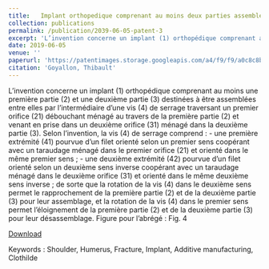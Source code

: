 ```yaml
---
title:   Implant orthopedique comprenant au moins deux parties assemblees entre elles avec une vis de serrage 
collection: publications
permalink: /publication/2039-06-05-patent-3
excerpt: 'L’invention concerne un implant (1) orthopédique comprenant au moins une première partie (2) et une deuxième partie (3) destinées à être assemblées entre elles par l’intermédiaire d’une vis (4) de serrage traversant un premier orifice (21) débouchant ménagé au travers de la première partie (2) et venant en prise dans un deuxième orifice (31) ménagé dans la deuxième partie (3). Selon l’invention, la vis (4) de serrage comprend : - une première extrémité (41) pourvue d’un filet orienté selon un premier sens coopérant avec un taraudage ménagé dans le premier orifice (21) et orienté dans le même premier sens ; - une deuxième extrémité (42) pourvue d’un filet orienté selon un deuxième sens inverse coopérant avec un taraudage ménagé dans le deuxième orifice (31) et orienté dans le même deuxième sens inverse ; de sorte que la rotation de la vis (4) dans le deuxième sens permet le rapprochement de la première partie (2) et de la deuxième partie (3) pour leur assemblage, et la rotation de la vis (4) dans le premier sens permet l’éloignement de la première partie (2) et de la deuxième partie (3) pour leur désassemblage. Figure pour l’abrégé : Fig. 4'
date: 2019-06-05
venue: ''
paperurl: 'https://patentimages.storage.googleapis.com/a4/f9/f9/a0c8c8ba6837ee/FR3096882A1.pdf'
citation: 'Goyallon, Thibault'
---
```

L’invention concerne un implant (1) orthopédique comprenant au moins une première partie (2) et une deuxième partie (3) destinées à être assemblées entre elles par l’intermédiaire d’une vis (4) de serrage traversant un premier orifice (21) débouchant ménagé au travers de la première partie (2) et venant en prise dans un deuxième orifice (31) ménagé dans la deuxième partie (3). Selon l’invention, la vis (4) de serrage comprend : - une première extrémité (41) pourvue d’un filet orienté selon un premier sens coopérant avec un taraudage ménagé dans le premier orifice (21) et orienté dans le même premier sens ; - une deuxième extrémité (42) pourvue d’un filet orienté selon un deuxième sens inverse coopérant avec un taraudage ménagé dans le deuxième orifice (31) et orienté dans le même deuxième sens inverse ; de sorte que la rotation de la vis (4) dans le deuxième sens permet le rapprochement de la première partie (2) et de la deuxième partie (3) pour leur assemblage, et la rotation de la vis (4) dans le premier sens permet l’éloignement de la première partie (2) et de la deuxième partie (3) pour leur désassemblage. Figure pour l’abrégé : Fig. 4

[Download](https://patentimages.storage.googleapis.com/a4/f9/f9/a0c8c8ba6837ee/FR3096882A1.pdf)

Keywords : Shoulder, Humerus, Fracture, Implant, Additive manufacturing, Clothilde 
